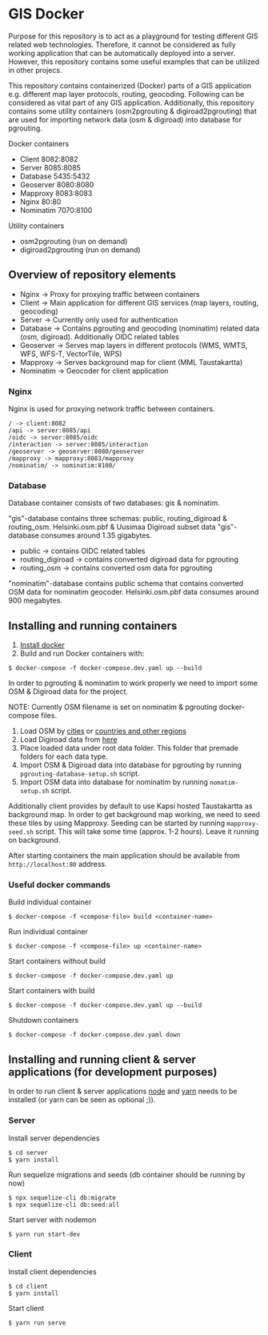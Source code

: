 # GIS Docker

Purpose for this repository is to act as a playground for testing different GIS related web technologies. Therefore, it cannot be considered as fully working application that can be automatically deployed into a server. However, this repository contains some useful examples that can be utilized in other projecs.

This repository contains containerized (Docker) parts of a GIS application e.g. different map layer protocols, routing, geocoding. Following can be considered as vital part of any GIS application. Additionally, this repository contains some utility containers (osm2pgrouting & digiroad2pgrouting) that are used for importing network data (osm & digiroad) into database for pgrouting.

Docker containers

- Client 8082:8082
- Server 8085:8085
- Database 5435:5432
- Geoserver 8080:8080
- Mapproxy 8083:8083
- Nginx 80:80
- Nominatim 7070:8100

Utility containers

- osm2pgrouting (run on demand)
- digiroad2pgrouting (run on demand)

## Overview of repository elements

- Nginx -> Proxy for proxying traffic between containers
- Client -> Main application for different GIS services (map layers, routing, geocoding)
- Server -> Currently only used for authentication
- Database -> Contains pgrouting and geocoding (nominatim) related data (osm, digiroad). Additionally OIDC related tables
- Geoserver -> Serves map layers in different protocols (WMS, WMTS, WFS, WFS-T, VectorTile, WPS)
- Mapproxy -> Serves background map for client (MML Taustakartta)
- Nominatim -> Geocoder for client application

### Nginx

Nginx is used for proxying network traffic between containers.

```
/ -> client:8082
/api -> server:8085/api
/oidc -> server:8085/oidc
/interaction -> server:8085/interaction
/geoserver -> geoserver:8080/geoserver
/mapproxy -> mapproxy:8083/mapproxy
/nominatim/ -> nominatim:8100/
```

### Database

Database container consists of two databases: gis & nominatim.

"gis"-database contains three schemas: public, routing_digiroad & routing_osm. Helsinki.osm.pbf & Uusimaa Digiroad subset data "gis"-database consumes around 1.35 gigabytes.
- public -> contains OIDC related tables
- routing_digiroad -> contains converted digiroad data for pgrouting
- routing_osm -> contains converted osm data for pgrouting

"nominatim"-database contains public schema that contains converted OSM data for nominatim geocoder. Helsinki.osm.pbf data consumes around 900 megabytes.

## Installing and running containers

1. [Install docker](https://docs.docker.com/compose/install/)
2. Build and run Docker containers with:

```
$ docker-compose -f docker-compose.dev.yaml up --build
```

In order to pgrouting & nominatim to work properly we need to import some OSM & Digiroad data for the project.

NOTE: Currently OSM filename is set on nominatim & pgrouting docker-compose files.

1. Load OSM by [cities](https://download.bbbike.org/osm/bbbike/) or [countries and other regions](http://download.geofabrik.de/europe/finland.html)
2. Load Digiroad data from [here](https://aineistot.vayla.fi/digiroad/latest/)
3. Place loaded data under root data folder. This folder that premade folders for each data type.
4. Import OSM & Digiroad data into database for pgrouting by running `pgrouting-database-setup.sh` script.
5. Import OSM data into database for nominatim by running `nomatim-setup.sh` script.

Additionally client provides by default to use Kapsi hosted Taustakartta as background map. In order to get background map working, we need to seed these tiles by using Mapproxy. Seeding can be started by running `mapproxy-seed.sh` script. This will take some time (approx. 1-2 hours). Leave it running on background.

After starting containers the main application should be available from `http://localhost:80` address.

### Useful docker commands

Build individual container

```
$ docker-compose -f <compose-file> build <container-name>
```

Run individual container

```
$ docker-compose -f <compose-file> up <container-name>
```

Start containers without build

```
$ docker-compose -f docker-compose.dev.yaml up
```

Start containers with build

```
$ docker-compose -f docker-compose.dev.yaml up --build
```

Shutdown containers

```
$ docker-compose -f docker-compose.dev.yaml down
```

## Installing and running client & server applications (for development purposes)

In order to run client & server applications [node](https://nodejs.org/en/) and [yarn](https://classic.yarnpkg.com/en/docs/install/#windows-stable) needs to be installed (or yarn can be seen as optional ;)).

### Server

Install server dependencies

```
$ cd server
$ yarn install
```

Run sequelize migrations and seeds (db container should be running by now)

```
$ npx sequelize-cli db:migrate
$ npx sequelize-cli db:seed:all
```

Start server with nodemon

```
$ yarn run start-dev
```

### Client

Install client dependencies

```
$ cd client
$ yarn install
```

Start client

```
$ yarn run serve
```
